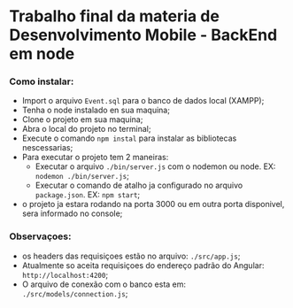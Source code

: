 # Trabalho final da materia de Desenvolvimento Mobile - BackEnd em node

### Como instalar: 
- Import o arquivo `Event.sql` para o banco de dados local (XAMPP);
- Tenha o node instalado en sua maquina;
- Clone o projeto em sua maquina;
- Abra o local do projeto no terminal;
- Execute o comando `npm instal` para instalar as bibliotecas nescessarias;
- Para executar o projeto tem 2 maneiras:
    - Executar o arquivo `./bin/server.js` com o nodemon ou node. EX: `nodemon ./bin/server.js`;
    - Executar o comando de atalho ja configurado no arquivo `package.json`. EX: `npm start`;
- o projeto ja estara rodando na porta 3000 ou em outra porta disponivel, sera informado no console;

### Observaçoes: 
- os headers das requisiçoes estão no arquivo: `./src/app.js`;
- Atualmente so aceita requisiçoes do endereço padrão do Angular: `http://localhost:4200`;
- O arquivo de conexão com o banco esta em: `./src/models/connection.js`;